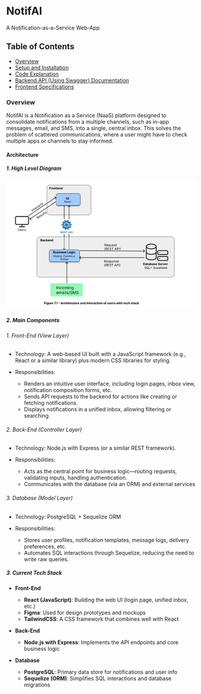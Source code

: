# NotifAI

A Notification-as-a-Service Web-App

## Table of Contents
- [Overview](./README.md#Overview)
- [Setup and Installation](./documentation/setup.md)
- [Code Explanation](./documentation/code_explanation.md)
- [Backend API (Using Swagger) Documentation](./documentation/backend_api.md)
- [Frontend Specifications](./documentation/frontend_specs.md)

### Overview

NotifAI is a Notification as a Service (NaaS) platform designed to consolidate notifications from a multiple channels, such as in-app messages, email, and SMS, into a single, central inbox. This solves the problem of scattered communications, where a user might have to check multiple apps or channels to stay informed. 

#### Architecture

##### 1. High Level Diagram

![High Level Logical Architecture](./documentation/images/architecture.png)

##### 2. Main Components

###### 1. Front-End (View Layer)
- Technology: A web-based UI built with a JavaScript framework (e.g., React or a similar library) plus modern CSS libraries for styling.

- Responsibilities:
    - Renders an intuitive user interface, including login pages, inbox view, notification composition forms, etc.
    - Sends API requests to the backend for actions like creating or fetching notifications.
    - Displays notifications in a unified inbox, allowing filtering or searching.

###### 2. Back-End (Controller Layer)
- Technology: Node.js with Express (or a similar REST framework).

- Responsibilities:
    - Acts as the central point for business logic—routing requests, validating inputs, handling authentication.
    - Communicates with the database (via an ORM) and external services

###### 3. Database (Model Layer)
- Technology: PostgreSQL + Sequelize ORM

- Responsibilities:
    - Stores user profiles, notification templates, message logs, delivery preferences, etc.
    - Automates SQL interactions through Sequelize, reducing the need to write raw queries.

##### 3. Current Tech Stack

- **Front-End**  
  - **React (JavaScript)**: Building the web UI (login page, unified inbox, etc.)  
  - **Figma**: Used for design prototypes and mockups
  - **TailwindCSS**: A CSS framework that combines well with React  

- **Back-End**  
  - **Node.js with Express**: Implements the API endpoints and core business logic   

- **Database**  
  - **PostgreSQL**: Primary data store for notifications and user info  
  - **Sequelize (ORM)**: Simplifies SQL interactions and database migrations  
